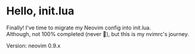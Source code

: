 # Hello, init.lua

Finally! I've time to migrate my Neovim config into init.lua.  
Although, not 100% completed (never 🤣), but this is my nvimrc's journey.

Version: neovim 0.9.x
